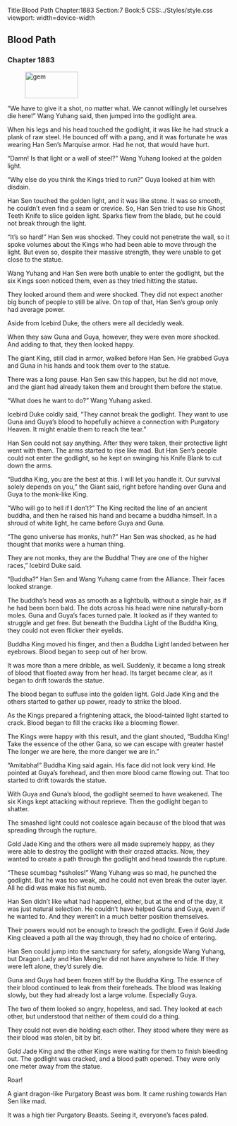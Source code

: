 Title:Blood Path 
Chapter:1883 
Section:7 
Book:5 
CSS:../Styles/style.css 
viewport: width=device-width
  
## Blood Path
### Chapter 1883
  
<figure>
	<img src="../Images/gem.gif" alt="gem" id="gem" width="120" height="60" />
</figure>
  

  
“We have to give it a shot, no matter what. We cannot willingly let ourselves die here!” Wang Yuhang said, then jumped into the godlight area.

When his legs and his head touched the godlight, it was like he had struck a plank of raw steel. He bounced off with a pang, and it was fortunate he was wearing Han Sen’s Marquise armor. Had he not, that would have hurt.

“Damn! Is that light or a wall of steel?” Wang Yuhang looked at the golden light.

“Why else do you think the Kings tried to run?” Guya looked at him with disdain.

Han Sen touched the golden light, and it was like stone. It was so smooth, he couldn’t even find a seam or crevice. So, Han Sen tried to use his Ghost Teeth Knife to slice golden light. Sparks flew from the blade, but he could not break through the light.

“It’s so hard!” Han Sen was shocked. They could not penetrate the wall, so it spoke volumes about the Kings who had been able to move through the light. But even so, despite their massive strength, they were unable to get close to the statue.

Wang Yuhang and Han Sen were both unable to enter the godlight, but the six Kings soon noticed them, even as they tried hitting the statue.

They looked around them and were shocked. They did not expect another big bunch of people to still be alive. On top of that, Han Sen’s group only had average power.

Aside from Icebird Duke, the others were all decidedly weak.

When they saw Guna and Guya, however, they were even more shocked. And adding to that, they then looked happy.

The giant King, still clad in armor, walked before Han Sen. He grabbed Guya and Guna in his hands and took them over to the statue.

There was a long pause. Han Sen saw this happen, but he did not move, and the giant had already taken them and brought them before the statue.

“What does he want to do?” Wang Yuhang asked.

Icebird Duke coldly said, “They cannot break the godlight. They want to use Guna and Guya’s blood to hopefully achieve a connection with Purgatory Heaven. It might enable them to reach the tear.”

Han Sen could not say anything. After they were taken, their protective light went with them. The arms started to rise like mad. But Han Sen’s people could not enter the godlight, so he kept on swinging his Knife Blank to cut down the arms.

“Buddha King, you are the best at this. I will let you handle it. Our survival solely depends on you,” the Giant said, right before handing over Guna and Guya to the monk-like King.

“Who will go to hell if I don’t?” The King recited the line of an ancient buddha, and then he raised his hand and became a buddha himself. In a shroud of white light, he came before Guya and Guna.

“The geno universe has monks, huh?” Han Sen was shocked, as he had thought that monks were a human thing.

They are not monks, they are the Buddha! They are one of the higher races,” Icebird Duke said.

“Buddha?” Han Sen and Wang Yuhang came from the Alliance. Their faces looked strange.

The buddha’s head was as smooth as a lightbulb, without a single hair, as if he had been born bald. The dots across his head were nine naturally-born moles. Guna and Guya’s faces turned pale. It looked as if they wanted to struggle and get free. But beneath the Buddha Light of the Buddha King, they could not even flicker their eyelids.

Buddha King moved his finger, and then a Buddha Light landed between her eyebrows. Blood began to seep out of her brow.

It was more than a mere dribble, as well. Suddenly, it became a long streak of blood that floated away from her head. Its target became clear, as it began to drift towards the statue.

The blood began to suffuse into the golden light. Gold Jade King and the others started to gather up power, ready to strike the blood.

As the Kings prepared a frightening attack, the blood-tainted light started to crack. Blood began to fill the cracks like a blooming flower.

The Kings were happy with this result, and the giant shouted, “Buddha King! Take the essence of the other Gana, so we can escape with greater haste! The longer we are here, the more danger we are in.”

“Amitabha!” Buddha King said again. His face did not look very kind. He pointed at Guya’s forehead, and then more blood came flowing out. That too started to drift towards the statue.

With Guya and Guna’s blood, the godlight seemed to have weakened. The six Kings kept attacking without reprieve. Then the godlight began to shatter.

The smashed light could not coalesce again because of the blood that was spreading through the rupture.

Gold Jade King and the others were all made supremely happy, as they were able to destroy the godlight with their crazed attacks. Now, they wanted to create a path through the godlight and head towards the rupture.

“These scumbag *ssholes!” Wang Yuhang was so mad, he punched the godlight. But he was too weak, and he could not even break the outer layer. All he did was make his fist numb.

Han Sen didn’t like what had happened, either, but at the end of the day, it was just natural selection. He couldn’t have helped Guna and Guya, even if he wanted to. And they weren’t in a much better position themselves.

Their powers would not be enough to breach the godlight. Even if Gold Jade King cleaved a path all the way through, they had no choice of entering.

Han Sen could jump into the sanctuary for safety, alongside Wang Yuhang, but Dragon Lady and Han Meng’er did not have anywhere to hide. If they were left alone, they’d surely die.

Guna and Guya had been frozen stiff by the Buddha King. The essence of their blood continued to leak from their foreheads. The blood was leaking slowly, but they had already lost a large volume. Especially Guya.

The two of them looked so angry, hopeless, and sad. They looked at each other, but understood that neither of them could do a thing.

They could not even die holding each other. They stood where they were as their blood was stolen, bit by bit.

Gold Jade King and the other Kings were waiting for them to finish bleeding out. The godlight was cracked, and a blood path opened. They were only one meter away from the statue.

Roar!

A giant dragon-like Purgatory Beast was bom. It came rushing towards Han Sen like mad.

It was a high tier Purgatory Beasts. Seeing it, everyone’s faces paled.